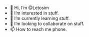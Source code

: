 - 👋 Hi, I’m @Letosim
- 👀 I’m interested in stuff.
- 🌱 I’m currently learning stuff.
- 💞️ I’m looking to collaborate on stuff.
- 📫 How to reach me phone.

<!---
Letosim/Letosim is a ✨ special ✨ repository because its `README.md` (this file) appears on your GitHub profile.
You can click the Preview link to take a look at your changes.
--->
